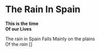 # The Rain In Spain  

**This is the time**  
**Of our Lives**

The rain in Spain Falls Mainly on the plains   
Of the *rain* []